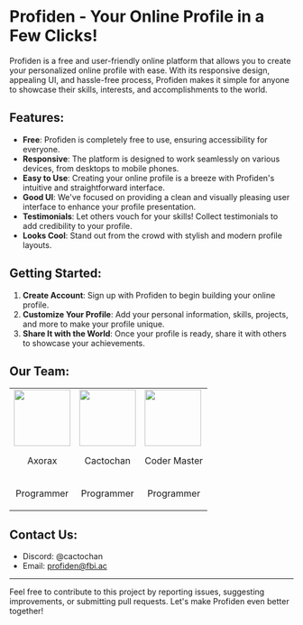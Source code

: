 # Profiden - Your Online Profile in a Few Clicks!

Profiden is a free and user-friendly online platform that allows you to create your personalized online profile with ease. With its responsive design, appealing UI, and hassle-free process, Profiden makes it simple for anyone to showcase their skills, interests, and accomplishments to the world. 

## Features:
- **Free**: Profiden is completely free to use, ensuring accessibility for everyone.
- **Responsive**: The platform is designed to work seamlessly on various devices, from desktops to mobile phones.
- **Easy to Use**: Creating your online profile is a breeze with Profiden's intuitive and straightforward interface.
- **Good UI**: We've focused on providing a clean and visually pleasing user interface to enhance your profile presentation.
- **Testimonials**: Let others vouch for your skills! Collect testimonials to add credibility to your profile.
- **Looks Cool**: Stand out from the crowd with stylish and modern profile layouts.


## Getting Started:
1. **Create Account**: Sign up with Profiden to begin building your online profile.
2. **Customize Your Profile**: Add your personal information, skills, projects, and more to make your profile unique.
3. **Share It with the World**: Once your profile is ready, share it with others to showcase your achievements.

## Our Team:

|   |   |   |
|---|---|---|
| <img height="100" width="100" src="https://profiden.github.io/Profiden/images/axorax.webp"> <br> <p align="center">Axorax</p> | <img height="100" width="100" src="https://profiden.github.io/Profiden/images/cacto.webp"> <br> <p align="center">Cactochan</p> | <img height="100" width="100" src="https://profiden.github.io/Profiden/images/coder.webp"> <br> <p align="center">Coder Master</p> |
| <p align="center">Programmer</p> | <p align="center">Programmer</p> | <p align="center">Programmer</p> |

## Contact Us:
- Discord: @cactochan
- Email: [profiden@fbi.ac](mailto:profiden@fbi.ac)

---

Feel free to contribute to this project by reporting issues, suggesting improvements, or submitting pull requests. Let's make Profiden even better together!
